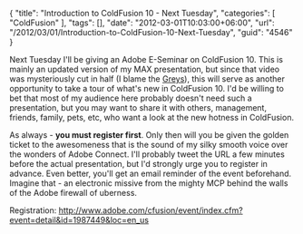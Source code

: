 {
	"title": "Introduction to ColdFusion 10 - Next Tuesday",
	"categories": [
		"ColdFusion"
	],
	"tags": [],
	"date": "2012-03-01T10:03:00+06:00",
	"url": "/2012/03/01/Introduction-to-ColdFusion-10-Next-Tuesday",
	"guid": "4546"
}

Next Tuesday I'll be giving an Adobe E-Seminar on ColdFusion 10. This is mainly an updated version of my MAX presentation, but since that video was mysteriously cut in half (I blame the <a href="http://en.wikipedia.org/wiki/Grey_alien">Greys</a>), this will serve as another opportunity to take a tour of what's new in ColdFusion 10. I'd be willing to bet that most of my audience here probably doesn't need such a presentation, but you may want to share it with others, management, friends, family, pets, etc, who want a look at the new hotness in ColdFusion.

As always - <b>you must register first</b>. Only then will you be given the golden ticket to the awesomeness that is the sound of my silky smooth voice over the wonders of Adobe Connect. I'll probably tweet the URL a few minutes before the actual presentation, but I'd strongly urge you to register in advance. Even better, you'll get an email reminder of the event beforehand. Imagine that - an electronic missive from the mighty MCP behind the walls of the Adobe firewall of uberness.

Registration: <a href="http://www.adobe.com/cfusion/event/index.cfm?event=detail&id=1987449&loc=en_us">http://www.adobe.com/cfusion/event/index.cfm?event=detail&id=1987449&loc=en_us</a>